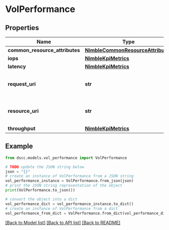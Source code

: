 # VolPerformance


## Properties

Name | Type | Description | Notes
------------ | ------------- | ------------- | -------------
**common_resource_attributes** | [**NimbleCommonResourceAttributes**](NimbleCommonResourceAttributes.md) |  | [optional] 
**iops** | [**NimbleKpiMetrics**](NimbleKpiMetrics.md) |  | [optional] 
**latency** | [**NimbleKpiMetrics**](NimbleKpiMetrics.md) |  | [optional] 
**request_uri** | **str** | requestUri for detailed volume object | [optional] 
**resource_uri** | **str** | resourceUri for detailed volume object | [optional] 
**throughput** | [**NimbleKpiMetrics**](NimbleKpiMetrics.md) |  | [optional] 

## Example

```python
from dscc.models.vol_performance import VolPerformance

# TODO update the JSON string below
json = "{}"
# create an instance of VolPerformance from a JSON string
vol_performance_instance = VolPerformance.from_json(json)
# print the JSON string representation of the object
print(VolPerformance.to_json())

# convert the object into a dict
vol_performance_dict = vol_performance_instance.to_dict()
# create an instance of VolPerformance from a dict
vol_performance_from_dict = VolPerformance.from_dict(vol_performance_dict)
```
[[Back to Model list]](../README.md#documentation-for-models) [[Back to API list]](../README.md#documentation-for-api-endpoints) [[Back to README]](../README.md)



